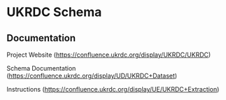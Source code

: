 # UKRDC Schema

## Documentation

Project Website (https://confluence.ukrdc.org/display/UKRDC/UKRDC)

Schema Documentation (https://confluence.ukrdc.org/display/UD/UKRDC+Dataset)

Instructions (https://confluence.ukrdc.org/display/UE/UKRDC+Extraction)

##
